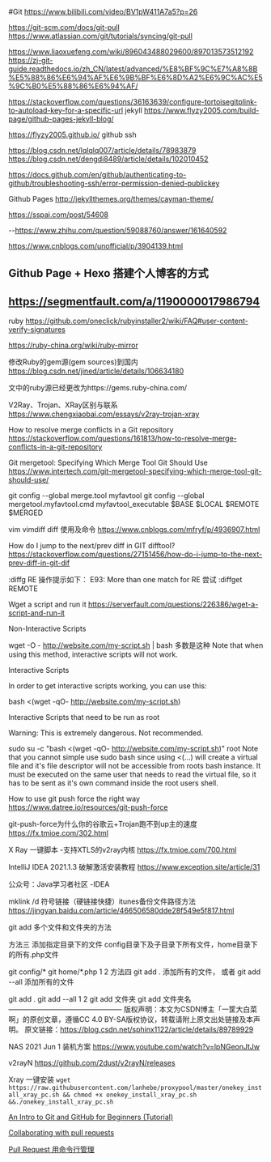 #Git
https://www.bilibili.com/video/BV1pW411A7a5?p=26

https://git-scm.com/docs/git-pull
https://www.atlassian.com/git/tutorials/syncing/git-pull


https://www.liaoxuefeng.com/wiki/896043488029600/897013573512192
https://zj-git-guide.readthedocs.io/zh_CN/latest/advanced/%E8%BF%9C%E7%A8%8B%E5%88%86%E6%94%AF%E6%9B%BF%E6%8D%A2%E6%9C%AC%E5%9C%B0%E5%88%86%E6%94%AF/

https://stackoverflow.com/questions/36163639/configure-tortoisegitplink-to-autoload-key-for-a-specific-url
jekyll
https://www.flyzy2005.com/build-page/github-pages-jekyll-blog/

https://flyzy2005.github.io/
github ssh

https://blog.csdn.net/lqlqlq007/article/details/78983879
https://blog.csdn.net/dengdi8489/article/details/102010452

https://docs.github.com/en/github/authenticating-to-github/troubleshooting-ssh/error-permission-denied-publickey

Github Pages
http://jekyllthemes.org/themes/cayman-theme/

https://sspai.com/post/54608

--https://www.zhihu.com/question/59088760/answer/161640592


https://www.cnblogs.com/unofficial/p/3904139.html

 Github Page + Hexo 搭建个人博客的方式
--
https://segmentfault.com/a/1190000017986794
--
ruby
https://github.com/oneclick/rubyinstaller2/wiki/FAQ#user-content-verify-signatures


https://ruby-china.org/wiki/ruby-mirror


修改Ruby的gem源(gem sources)到国内
https://blog.csdn.net/jined/article/details/106634180

文中的ruby源已经更改为https://gems.ruby-china.com/

V2Ray、Trojan、XRay区别与联系
https://www.chengxiaobai.com/essays/v2ray-trojan-xray



How to resolve merge conflicts in a Git repository
https://stackoverflow.com/questions/161813/how-to-resolve-merge-conflicts-in-a-git-repository


Git mergetool: Specifying Which Merge Tool Git Should Use
https://www.intertech.com/git-mergetool-specifying-which-merge-tool-git-should-use/

git config --global merge.tool myfavtool
git config --global mergetool.myfavtool.cmd myfavtool_executable $BASE $LOCAL $REMOTE $MERGED

vim vimdiff diff 使用及命令
https://www.cnblogs.com/mfryf/p/4936907.html

How do I jump to the next/prev diff in GIT difftool?
https://stackoverflow.com/questions/27151456/how-do-i-jump-to-the-next-prev-diff-in-git-dif

:diffg RE 操作提示如下：
E93: More than one match for RE
尝试
:diffget REMOTE


Wget a script and run it
https://serverfault.com/questions/226386/wget-a-script-and-run-it

Non-Interactive Scripts

wget -O - http://website.com/my-script.sh | bash  多数是这种
Note that when using this method, interactive scripts will not work.

Interactive Scripts

In order to get interactive scripts working, you can use this:

bash <(wget -qO- http://website.com/my-script.sh)


Interactive Scripts that need to be run as root

Warning: This is extremely dangerous. Not recommended.

sudo su -c "bash <(wget -qO- http://website.com/my-script.sh)" root
Note that you cannot simple use sudo bash since using <(...) will create a virtual file and it's file descriptor will not be accessible from roots bash instance. It must be executed on the same user that needs to read the virtual file, so it has to be sent as it's own command inside the root users shell.

How to use git push force the right way
https://www.datree.io/resources/git-push-force

git-push-force为什么你的谷歌云+Trojan跑不到up主的速度
https://fx.tmioe.com/302.html

X Ray 一键脚本 -支持XTLS的v2ray内核
https://fx.tmioe.com/700.html


IntelliJ IDEA 2021.1.3 破解激活安装教程
https://www.exception.site/article/31

公众号：Java学习者社区 -IDEA

mklink /d 符号链接（硬链接快捷）itunes备份文件路径方法
https://jingyan.baidu.com/article/466506580dde28f549e5f817.html


git add 多个文件和文件夹的方法

方法三 添加指定目录下的文件
config目录下及子目录下所有文件，home目录下的所有.php文件

git config/*
git home/*.php
1
2
方法四 git add . 添加所有的文件， 或者 git add --all 添加所有的文件

git add .
git add --all
1
2
git add 文件夹
git add 文件夹名
————————————————
版权声明：本文为CSDN博主「一筐大白菜啊」的原创文章，遵循CC 4.0 BY-SA版权协议，转载请附上原文出处链接及本声明。
原文链接：https://blog.csdn.net/sphinx1122/article/details/89789929

NAS 2021 Jun 1 装机方案
https://www.youtube.com/watch?v=lpNGeonJtJw

v2rayN
https://github.com/2dust/v2rayN/releases

Xray 一键安装
`wget https://raw.githubusercontent.com/lanhebe/proxypool/master/onekey_install_xray_pc.sh && chmod +x onekey_install_xray_pc.sh &&./onekey_install_xray_pc.sh`


[An Intro to Git and GitHub for Beginners (Tutorial)](https://product.hubspot.com/blog/git-and-github-tutorial-for-beginners)

[Collaborating with pull requests](https://docs.github.com/en/github/collaborating-with-pull-requests)

[Pull Request 用命令行管理](http://www.ruanyifeng.com/blog/2017/07/pull_request.html)
